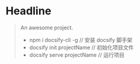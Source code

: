 # Headline

> An awesome project.
> - npm i docsify-cli -g // 安装 docsify 脚手架
> - docsify init projectName // 初始化项目文件
> - docsify serve projectName // 运行项目
